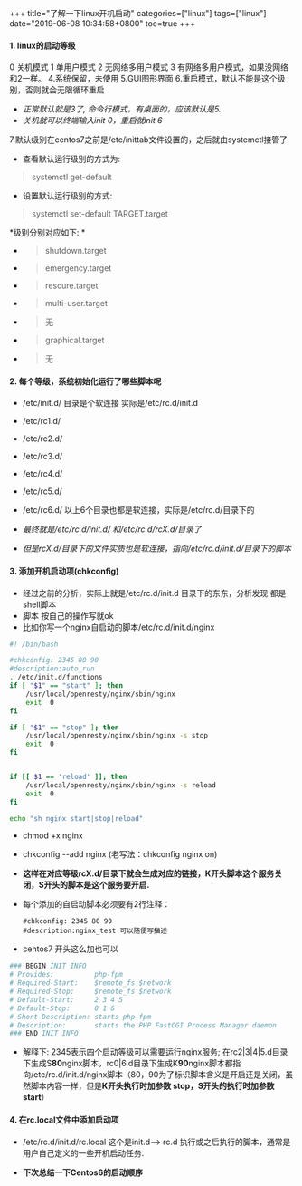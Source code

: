 +++
title="了解一下linux开机启动"
categories=["linux"] 
tags=["linux"] 
date="2019-06-08 10:34:58+0800"
toc=true
+++

#### 1. linux的启动等级
0 关机模式
1 单用户模式
2 无网络多用户模式
3 有网络多用户模式，如果没网络和2一样。
4.系统保留，未使用
5.GUI图形界面
6.重启模式，默认不能是这个级别，否则就会无限循环重启
* *正常默认就是3了, 命令行模式，有桌面的，应该默认是5.*
* *关机就可以终端输入init 0，重启就init 6*

7.默认级别在centos7之前是/etc/inittab文件设置的，之后就由systemctl接管了
* 查看默认运行级别的方式为:
> systemctl get-default
* 设置默认运行级别的方式:
> systemctl set-default TARGET.target


*级别分别对应如下: *
* > shutdown.target
* > emergency.target
* > rescure.target
* > multi-user.target
* > 无
* > graphical.target
* > 无

#### 2. 每个等级，系统初始化运行了哪些脚本呢

* /etc/init.d/ 目录是个软连接 实际是/etc/rc.d/init.d
* /etc/rc1.d/
* /etc/rc2.d/
* /etc/rc3.d/
* /etc/rc4.d/
* /etc/rc5.d/
* /etc/rc6.d/ 以上6个目录也都是软连接，实际是/etc/rc.d/目录下的


* *最终就是/etc/rc.d/init.d/ 和/etc/rc.d/rcX.d/目录了*
* *但是rcX.d/目录下的文件实质也是软连接，指向/etc/rc.d/init.d/目录下的脚本*


#### 3. 添加开机启动项(chkconfig)
* 经过之前的分析，实际上就是/etc/rc.d/init.d 目录下的东东，分析发现 都是shell脚本
* 脚本 按自己的操作写就ok
* 比如你写一个nginx自启动的脚本/etc/rc.d/init.d/nginx

```sh
#! /bin/bash

#chkconfig: 2345 80 90
#description:auto_run
. /etc/init.d/functions
if [ "$1" == "start" ]; then
    /usr/local/openresty/nginx/sbin/nginx
    exit  0
fi

if [ "$1" == "stop" ]; then
    /usr/local/openresty/nginx/sbin/nginx -s stop
    exit  0
fi


if [[ $1 == 'reload' ]]; then
    /usr/local/openresty/nginx/sbin/nginx -s reload
    exit  0
fi

echo "sh nginx start|stop|reload"
```

* chmod +x nginx

* chkconfig --add nginx (老写法：chkconfig nginx on)

* **这样在对应等级rcX.d/目录下就会生成对应的链接，K开头脚本这个服务关闭，S开头的脚本是这个服务要开启.**

* 每个添加的自启动脚本必须要有2行注释：

  ```shell
  #chkconfig: 2345 80 90
  #description:nginx_test 可以随便写描述
  ```

*  centos7 开头这么加也可以

```sh
### BEGIN INIT INFO
# Provides:          php-fpm
# Required-Start:    $remote_fs $network
# Required-Stop:     $remote_fs $network
# Default-Start:     2 3 4 5
# Default-Stop:      0 1 6
# Short-Description: starts php-fpm
# Description:       starts the PHP FastCGI Process Manager daemon
### END INIT INFO
```

* 解释下: 2345表示四个启动等级可以需要运行nginx服务; 在rc2|3|4|5.d目录下生成S**80**nginx脚本，rc0|6.d目录下生成K**90**nginx脚本都指向/etc/rc.d/init.d/nginx脚本（80，90为了标识脚本含义是开启还是关闭，虽然脚本内容一样，但是**K开头执行时加参数 stop，S开头的执行时加参数 start**）

#### 4. 在rc.local文件中添加启动项
* /etc/rc.d/init.d/rc.local 这个是init.d--> rc.d 执行或之后执行的脚本，通常是用户自己定义的一些开机启动任务.

* **下次总结一下Centos6的启动顺序**